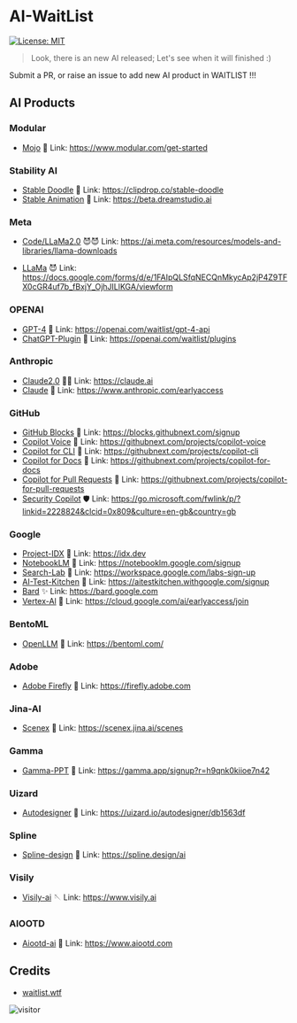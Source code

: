 # AI-WaitList

[![License: MIT](https://img.shields.io/badge/License-MIT-green.svg)](https://opensource.org/licenses/MIT)

> Look, there is an new AI released; Let's see when it will finished :)

Submit a PR, or raise an issue to add new AI product in WAITLIST !!!

## AI Products

### Modular

- [Mojo](https://www.modular.com/get-started) 🤡 Link: <https://www.modular.com/get-started>

### Stability AI

- [Stable Doodle](https://clipdrop.co/stable-doodle) 🎨 Link: <https://clipdrop.co/stable-doodle>
- [Stable Animation](https://beta.dreamstudio.ai) 🎨 Link: <https://beta.dreamstudio.ai>

### Meta

- [Code/LLaMa2.0](https://ai.meta.com/resources/models-and-libraries/llama-downloads) 😈😈 Link: <https://ai.meta.com/resources/models-and-libraries/llama-downloads>

- [LLaMa](https://docs.google.com/forms/d/e/1FAIpQLSfqNECQnMkycAp2jP4Z9TFX0cGR4uf7b_fBxjY_OjhJILlKGA/viewform) 😈 Link: https://docs.google.com/forms/d/e/1FAIpQLSfqNECQnMkycAp2jP4Z9TFX0cGR4uf7b_fBxjY_OjhJILlKGA/viewform

### OPENAI

- [GPT-4](https://openai.com/waitlist/gpt-4-api) 🤡 Link: https://openai.com/waitlist/gpt-4-api
- [ChatGPT-Plugin](https://openai.com/waitlist/plugins) 🤡 Link: https://openai.com/waitlist/plugins

### Anthropic

- [Claude2.0](https://claude.ai) 🤡🤡 Link: <https://claude.ai>
- [Claude](https://www.anthropic.com/earlyaccess) 🤡 Link: https://www.anthropic.com/earlyaccess

### GitHub

- [GitHub Blocks](https://blocks.githubnext.com/signup) 🤡 Link: https://blocks.githubnext.com/signup
- [Copilot Voice](https://githubnext.com/projects/copilot-voice) 🤡 Link: https://githubnext.com/projects/copilot-voice
- [Copilot for CLI](https://githubnext.com/projects/copilot-cli) 🤡 Link: https://githubnext.com/projects/copilot-cli
- [Copilot for Docs](https://githubnext.com/projects/copilot-for-docs) 🤡 Link: https://githubnext.com/projects/copilot-for-docs
- [Copilot for Pull Requests](https://githubnext.com/projects/copilot-for-pull-requests) 🤡 Link: https://githubnext.com/projects/copilot-for-pull-requests
- [Security Copilot](https://go.microsoft.com/fwlink/p/?linkid=2228824&clcid=0x809&culture=en-gb&country=gb) 🛡️ Link: https://go.microsoft.com/fwlink/p/?linkid=2228824&clcid=0x809&culture=en-gb&country=gb

### Google

- [Project-IDX](https://idx.dev) 🤡 Link: <https://idx.dev>
- [NotebookLM](https://notebooklm.google.com/signup) 🤡 Link: <https://notebooklm.google.com/signup>
- [Search-Lab](https://workspace.google.com/labs-sign-up) 🤡 Link: <https://workspace.google.com/labs-sign-up>
- [AI-Test-Kitchen](https://aitestkitchen.withgoogle.com/signup) 🎵 Link: <https://aitestkitchen.withgoogle.com/signup>
- [Bard](https://bard.google.com) ✨ Link: <https://bard.google.com>
- [Vertex-Al](https://cloud.google.com/ai/earlyaccess/join) 🤡 Link: https://cloud.google.com/ai/earlyaccess/join

### BentoML

- [OpenLLM](https://github.com/bentoml/OpenLLM) 🦾 Link: <https://bentoml.com/>

### Adobe

- [Adobe Firefly](https://firefly.adobe.com) 🤡 Link: https://firefly.adobe.com

### Jina-AI

- [Scenex](https://scenex.jina.ai/scenes) 🤡 Link: https://scenex.jina.ai/scenes

### Gamma

- [Gamma-PPT](https://gamma.app/signup?r=h9qnk0kiioe7n42) 🤡 Link: https://gamma.app/signup?r=h9qnk0kiioe7n42

### Uizard

- [Autodesigner](https://uizard.io/autodesigner/db1563df) 🤡 Link: https://uizard.io/autodesigner/db1563df

### Spline

- [Spline-design](https://spline.design/ai ) 🤡 Link: https://spline.design/ai 

### Visily

- [Visily-ai](https://www.visily.ai) 🪡 Link: https://www.visily.ai

### AIOOTD

- [Aiootd-ai](https://www.aiootd.com) 👗 Link: https://www.aiootd.com

## Credits

- [waitlist.wtf](https://waitlist.wtf)

![visitor](https://count.getloli.com/get/@waitlist?theme=gelbooru-h)